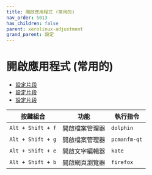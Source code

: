 ```yaml
---
title: 開啟應用程式 (常用的)
nav_order: 5013
has_children: false
parent: xerolinux-adjustment
grand_parent: 設定
---
```



# 開啟應用程式 (常用的)

* [設定片段](https://github.com/samwhelp/note-about-xerolinux/blob/gh-pages/_demo/adjustment/xerolinux/part/xerolinux-keybind-main/config/xerolinux/kglobalshortcutsrc#L269-L271)
* [設定片段](https://github.com/samwhelp/note-about-xerolinux/blob/gh-pages/_demo/adjustment/xerolinux/part/xerolinux-keybind-main/config/xerolinux/kglobalshortcutsrc#L273-L275)
* [設定片段](https://github.com/samwhelp/note-about-xerolinux/blob/gh-pages/_demo/adjustment/xerolinux/part/xerolinux-keybind-main/config/xerolinux/kglobalshortcutsrc#L13-L17)

| 按鍵組合          | 功能           | 執行指令     |
| ----------------- | -------------- | ------------ |
| `Alt + Shift + f` | 開啟檔案管理器 | `dolphin` |
| `Alt + Shift + g` | 開啟檔案管理器 | `pcmanfm-qt`     |
| `Alt + Shift + e` | 開啟文字編輯器 | `kate`   |
| `Alt + Shift + b` | 開啟網頁瀏覽器 | `firefox`    |
